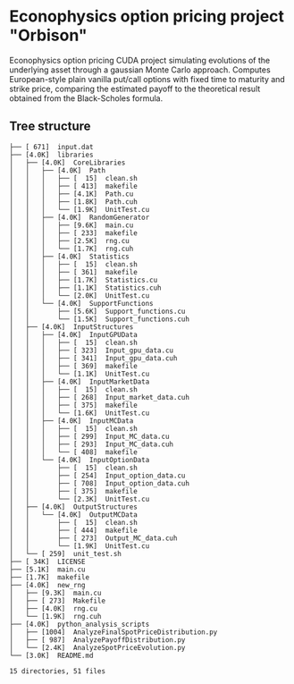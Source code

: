 # Econophysics option pricing project "Orbison"
Econophysics option pricing CUDA project simulating evolutions of the underlying asset through a gaussian Monte Carlo approach. Computes European-style plain vanilla put/call options with fixed time to maturity and strike price, comparing the estimated payoff to the theoretical result obtained from the Black-Scholes formula.

## Tree structure
```
├── [ 671]  input.dat
├── [4.0K]  libraries
│   ├── [4.0K]  CoreLibraries
│   │   ├── [4.0K]  Path
│   │   │   ├── [  15]  clean.sh
│   │   │   ├── [ 413]  makefile
│   │   │   ├── [4.1K]  Path.cu
│   │   │   ├── [1.8K]  Path.cuh
│   │   │   └── [1.9K]  UnitTest.cu
│   │   ├── [4.0K]  RandomGenerator
│   │   │   ├── [9.6K]  main.cu
│   │   │   ├── [ 233]  makefile
│   │   │   ├── [2.5K]  rng.cu
│   │   │   └── [1.7K]  rng.cuh
│   │   ├── [4.0K]  Statistics
│   │   │   ├── [  15]  clean.sh
│   │   │   ├── [ 361]  makefile
│   │   │   ├── [1.7K]  Statistics.cu
│   │   │   ├── [1.1K]  Statistics.cuh
│   │   │   └── [2.0K]  UnitTest.cu
│   │   └── [4.0K]  SupportFunctions
│   │       ├── [5.6K]  Support_functions.cu
│   │       └── [1.5K]  Support_functions.cuh
│   ├── [4.0K]  InputStructures
│   │   ├── [4.0K]  InputGPUData
│   │   │   ├── [  15]  clean.sh
│   │   │   ├── [ 323]  Input_gpu_data.cu
│   │   │   ├── [ 341]  Input_gpu_data.cuh
│   │   │   ├── [ 369]  makefile
│   │   │   └── [1.1K]  UnitTest.cu
│   │   ├── [4.0K]  InputMarketData
│   │   │   ├── [  15]  clean.sh
│   │   │   ├── [ 268]  Input_market_data.cuh
│   │   │   ├── [ 375]  makefile
│   │   │   └── [1.6K]  UnitTest.cu
│   │   ├── [4.0K]  InputMCData
│   │   │   ├── [  15]  clean.sh
│   │   │   ├── [ 299]  Input_MC_data.cu
│   │   │   ├── [ 293]  Input_MC_data.cuh
│   │   │   └── [ 408]  makefile
│   │   └── [4.0K]  InputOptionData
│   │       ├── [  15]  clean.sh
│   │       ├── [ 254]  Input_option_data.cu
│   │       ├── [ 708]  Input_option_data.cuh
│   │       ├── [ 375]  makefile
│   │       └── [2.3K]  UnitTest.cu
│   ├── [4.0K]  OutputStructures
│   │   └── [4.0K]  OutputMCData
│   │       ├── [  15]  clean.sh
│   │       ├── [ 444]  makefile
│   │       ├── [ 273]  Output_MC_data.cuh
│   │       └── [1.9K]  UnitTest.cu
│   └── [ 259]  unit_test.sh
├── [ 34K]  LICENSE
├── [5.1K]  main.cu
├── [1.7K]  makefile
├── [4.0K]  new_rng
│   ├── [9.3K]  main.cu
│   ├── [ 273]  Makefile
│   ├── [4.0K]  rng.cu
│   └── [1.9K]  rng.cuh
├── [4.0K]  python_analysis_scripts
│   ├── [1004]  AnalyzeFinalSpotPriceDistribution.py
│   ├── [ 987]  AnalyzePayoffDistribution.py
│   └── [2.4K]  AnalyzeSpotPriceEvolution.py
└── [3.0K]  README.md

15 directories, 51 files
```
